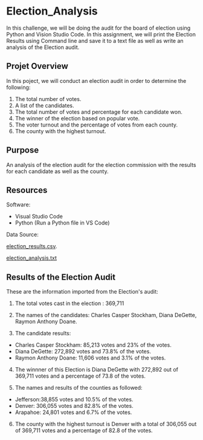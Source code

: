 # Election_Analysis

In this challenge, we will be doing the audit for the board of election using Python and Vision Studio Code. In this assignment, we will print the Election Results using Command line and save it to a text file as well as write an analysis of the Election audit.

## Projet Overview

In this poject, we will conduct an election audit in order to determine the following:

1) The total number of votes.
2) A list of the candidates.
3) The total number of votes and percentage for each candidate won.
4) The winner of the election based on popular vote.
5) The voter turnout and the percentage of votes from each county.
6) The county with the highest turnout.

## Purpose

An analysis of the election audit for the election commission with the results for each candidate as well as the county.

## Resources

Software:

- Visual Studio Code
- Python
(Run a Python file in VS Code)

Data Source:

[election_results.csv](https://github.com/muurid1/Election_Analysis/files/9059472/election_results.csv).

[election_analysis.txt](https://github.com/muurid1/Election_Analysis/files/9059473/election_analysis.txt)

## Results of the Election Audit

These are the information imported from the Election's audit:

1) The total votes cast in the election : 369,711

2) The names of the candidates: Charles Casper Stockham, Diana DeGette, Raymon Anthony Doane.

3) The candidate results:
- Charles Casper Stockham: 85,213 votes and 23% of the votes.
- Diana DeGette: 272,892 votes and 73.8% of the votes.
- Raymon Anthony Doane: 11,606 votes and 3.1% of the votes.

4) The winnner of this Election is Diana DeGette with 272,892 out of 369,711 votes and a percentage of 73.8 of the votes.

5) The names and results of the counties as followed:

- Jefferson:38,855 votes and 10.5% of the votes.
- Denver: 306,055 votes and 82.8% of the votes.
- Arapahoe: 24,801 votes and 6.7% of the votes.

6) The county with the highest turnout is Denver with a total of 306,055 out of 369,711 votes and a percentage of 82.8 of the votes.




